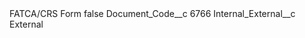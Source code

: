 <?xml version="1.0" encoding="UTF-8"?>
<CustomMetadata xmlns="http://soap.sforce.com/2006/04/metadata" xmlns:xsi="http://www.w3.org/2001/XMLSchema-instance" xmlns:xsd="http://www.w3.org/2001/XMLSchema">
    <label>FATCA/CRS Form</label>
    <protected>false</protected>
    <values>
        <field>Document_Code__c</field>
        <value xsi:type="xsd:string">6766</value>
    </values>
    <values>
        <field>Internal_External__c</field>
        <value xsi:type="xsd:string">External</value>
    </values>
</CustomMetadata>
